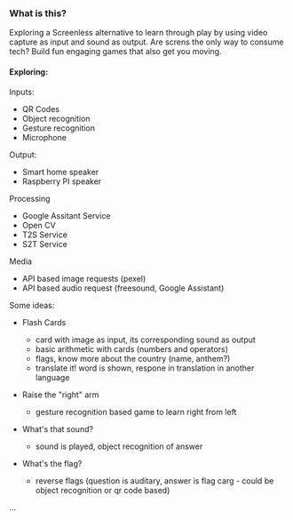 ### What is this?

Exploring a Screenless alternative to learn through play by using video capture as input and sound as output. Are screns the only way to consume tech?
Build fun engaging games that also get you moving.

#### Exploring:

Inputs:

* QR Codes
* Object recognition
* Gesture recognition
* Microphone

Output:

* Smart home speaker
* Raspberry PI speaker

Processing

* Google Assitant Service
* Open CV
* T2S Service
* S2T Service

Media

* API based image requests (pexel)
* API based audio request (freesound, Google Assistant)

Some ideas:

* Flash Cards
  * card with image as input, its corresponding sound as output
  * basic arithmetic with cards (numbers and operators)
  * flags, know more about the country (name, anthem?)
  * translate it! word is shown, respone in translation in another language

* Raise the "right" arm
  * gesture recognition based game to learn right from left

* What's that sound?
  * sound is played, object recognition of answer

* What's the flag?
  * reverse flags (question is auditary, answer is flag carg - could be object recognition or qr code based)

...

